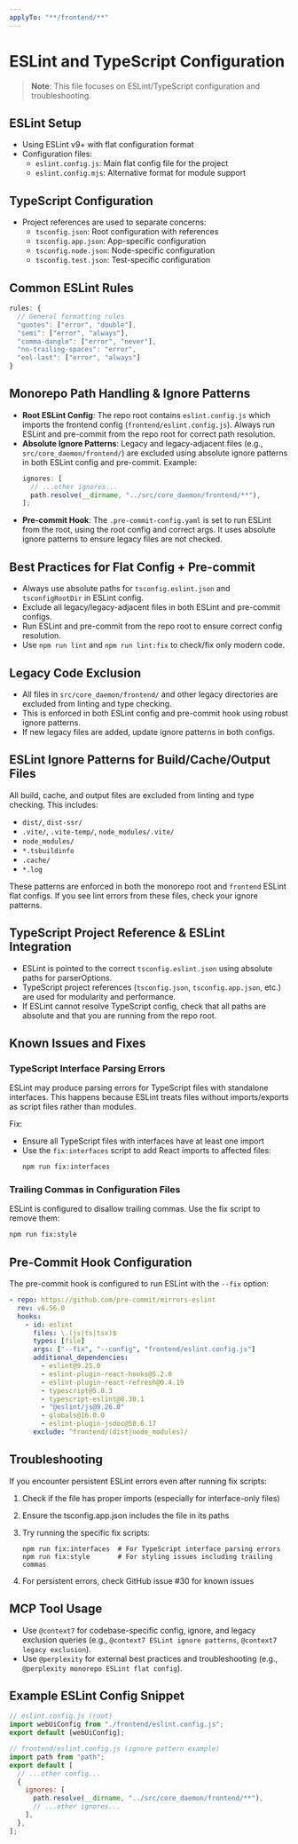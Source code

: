 ```yaml
---
applyTo: "**/frontend/**"
---
```


# ESLint and TypeScript Configuration

> **Note**: This file focuses on ESLint/TypeScript configuration and troubleshooting.

## ESLint Setup

- Using ESLint v9+ with flat configuration format
- Configuration files:
  - `eslint.config.js`: Main flat config file for the project
  - `eslint.config.mjs`: Alternative format for module support

## TypeScript Configuration

- Project references are used to separate concerns:
  - `tsconfig.json`: Root configuration with references
  - `tsconfig.app.json`: App-specific configuration
  - `tsconfig.node.json`: Node-specific configuration
  - `tsconfig.test.json`: Test-specific configuration

## Common ESLint Rules

```javascript
rules: {
  // General formatting rules
  "quotes": ["error", "double"],
  "semi": ["error", "always"],
  "comma-dangle": ["error", "never"],
  "no-trailing-spaces": "error",
  "eol-last": ["error", "always"]
}
```

## Monorepo Path Handling & Ignore Patterns

- **Root ESLint Config**: The repo root contains `eslint.config.js` which imports the frontend config (`frontend/eslint.config.js`). Always run ESLint and pre-commit from the repo root for correct path resolution.
- **Absolute Ignore Patterns**: Legacy and legacy-adjacent files (e.g., `src/core_daemon/frontend/`) are excluded using absolute ignore patterns in both ESLint config and pre-commit. Example:
  ```js
  ignores: [
    // ...other ignores...
    path.resolve(__dirname, "../src/core_daemon/frontend/**"),
  ];
  ```
- **Pre-commit Hook**: The `.pre-commit-config.yaml` is set to run ESLint from the root, using the root config and correct args. It uses absolute ignore patterns to ensure legacy files are not checked.

## Best Practices for Flat Config + Pre-commit

- Always use absolute paths for `tsconfig.eslint.json` and `tsconfigRootDir` in ESLint config.
- Exclude all legacy/legacy-adjacent files in both ESLint and pre-commit configs.
- Run ESLint and pre-commit from the repo root to ensure correct config resolution.
- Use `npm run lint` and `npm run lint:fix` to check/fix only modern code.

## Legacy Code Exclusion

- All files in `src/core_daemon/frontend/` and other legacy directories are excluded from linting and type checking.
- This is enforced in both ESLint config and pre-commit hook using robust ignore patterns.
- If new legacy files are added, update ignore patterns in both configs.

## ESLint Ignore Patterns for Build/Cache/Output Files

All build, cache, and output files are excluded from linting and type checking. This includes:

- `dist/`, `dist-ssr/`
- `.vite/`, `.vite-temp/`, `node_modules/.vite/`
- `node_modules/`
- `*.tsbuildinfo`
- `.cache/`
- `*.log`

These patterns are enforced in both the monorepo root and `frontend` ESLint flat configs. If you see lint errors from these files, check your ignore patterns.

## TypeScript Project Reference & ESLint Integration

- ESLint is pointed to the correct `tsconfig.eslint.json` using absolute paths for parserOptions.
- TypeScript project references (`tsconfig.json`, `tsconfig.app.json`, etc.) are used for modularity and performance.
- If ESLint cannot resolve TypeScript config, check that all paths are absolute and that you are running from the repo root.

## Known Issues and Fixes

### TypeScript Interface Parsing Errors

ESLint may produce parsing errors for TypeScript files with standalone interfaces. This happens because ESLint treats files without imports/exports as script files rather than modules.

Fix:

- Ensure all TypeScript files with interfaces have at least one import
- Use the `fix:interfaces` script to add React imports to affected files:
  ```bash
  npm run fix:interfaces
  ```

### Trailing Commas in Configuration Files

ESLint is configured to disallow trailing commas. Use the fix script to remove them:

```bash
npm run fix:style
```

## Pre-Commit Hook Configuration

The pre-commit hook is configured to run ESLint with the `--fix` option:

```yaml
- repo: https://github.com/pre-commit/mirrors-eslint
  rev: v8.56.0
  hooks:
    - id: eslint
      files: \.(js|ts|tsx)$
      types: [file]
      args: ["--fix", "--config", "frontend/eslint.config.js"]
      additional_dependencies:
        - eslint@9.25.0
        - eslint-plugin-react-hooks@5.2.0
        - eslint-plugin-react-refresh@0.4.19
        - typescript@5.8.3
        - typescript-eslint@8.30.1
        - "@eslint/js@9.26.0"
        - globals@16.0.0
        - eslint-plugin-jsdoc@50.6.17
      exclude: ^frontend/(dist|node_modules)/
```

## Troubleshooting

If you encounter persistent ESLint errors even after running fix scripts:

1. Check if the file has proper imports (especially for interface-only files)
2. Ensure the tsconfig.app.json includes the file in its paths
3. Try running the specific fix scripts:

   ```
   npm run fix:interfaces  # For TypeScript interface parsing errors
   npm run fix:style       # For styling issues including trailing commas
   ```

4. For persistent errors, check GitHub issue #30 for known issues

## MCP Tool Usage

- Use `@context7` for codebase-specific config, ignore, and legacy exclusion queries (e.g., `@context7 ESLint ignore patterns`, `@context7 legacy exclusion`).
- Use `@perplexity` for external best practices and troubleshooting (e.g., `@perplexity monorepo ESLint flat config`).

## Example ESLint Config Snippet

```js
// eslint.config.js (root)
import webUiConfig from "./frontend/eslint.config.js";
export default [webUiConfig];
```

```js
// frontend/eslint.config.js (ignore pattern example)
import path from "path";
export default [
  // ...other config...
  {
    ignores: [
      path.resolve(__dirname, "../src/core_daemon/frontend/**"),
      // ...other ignores...
    ],
  },
];
```
